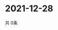 # 2021-12-28
  共 0条

  <!-- BEGIN -->
  <!-- 最后更新时间Tue Dec 28 2021 18:05:03 GMT+0000 (Coordinated Universal Time) -->
  
  <!-- END -->
  
  